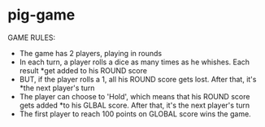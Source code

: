 # pig-game

GAME RULES:

- The game has 2 players, playing in rounds
- In each turn, a player rolls a dice as many times as he whishes. Each result *get added to his ROUND score
- BUT, if the player rolls a 1, all his ROUND score gets lost. After that, it's *the next player's turn
- The player can choose to 'Hold', which means that his ROUND score gets added *to his GLBAL score. After that, it's the next player's turn
- The first player to reach 100 points on GLOBAL score wins the game.
